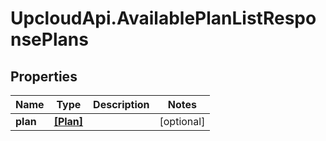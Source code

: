# UpcloudApi.AvailablePlanListResponsePlans

## Properties
Name | Type | Description | Notes
------------ | ------------- | ------------- | -------------
**plan** | [**[Plan]**](Plan.md) |  | [optional] 


